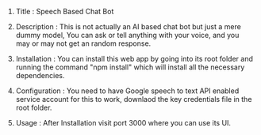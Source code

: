 1. Title : Speech Based Chat Bot

2. Description : This is not actually an AI based chat bot but just a mere dummy model, You can ask or tell anything with your voice, and you may or may not get an random response.

3. Installation : You can install this web app by going into its root folder and running the command "npm install" which will install all the necessary dependencies.

4. Configuration : You need to have Google speech to text API enabled service account for this to work, downlaod the key credentials file in the root folder.

5. Usage : After Installation visit port 3000 where you can use its UI.
